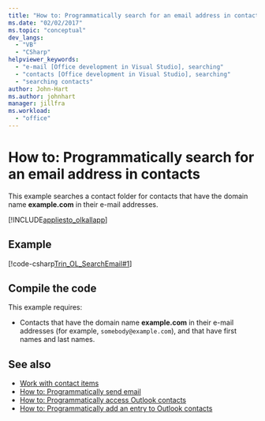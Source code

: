 ```yaml
---
title: "How to: Programmatically search for an email address in contacts"
ms.date: "02/02/2017"
ms.topic: "conceptual"
dev_langs:
  - "VB"
  - "CSharp"
helpviewer_keywords:
  - "e-mail [Office development in Visual Studio], searching"
  - "contacts [Office development in Visual Studio], searching"
  - "searching contacts"
author: John-Hart
ms.author: johnhart
manager: jillfra
ms.workload:
  - "office"
---
```

# How to: Programmatically search for an email address in contacts
  This example searches a contact folder for contacts that have the domain name **example.com** in their e-mail addresses.

 [!INCLUDE[appliesto_olkallapp](../vsto/includes/appliesto-olkallapp-md.md)]

## Example
 [!code-csharp[Trin_OL_SearchEmail#1](../vsto/codesnippet/CSharp/Trin_OL_SearchEmail/thisaddin.cs#1)]

## Compile the code
 This example requires:

-   Contacts that have the domain name **example.com** in their e-mail addresses (for example, `somebody@example.com`), and that have first names and last names.

## See also
- [Work with contact items](../vsto/working-with-contact-items.md)
- [How to: Programmatically send email](../vsto/how-to-programmatically-send-e-mail-programmatically.md)
- [How to: Programmatically access Outlook contacts](../vsto/how-to-programmatically-access-outlook-contacts.md)
- [How to: Programmatically add an entry to Outlook contacts](../vsto/how-to-programmatically-add-an-entry-to-outlook-contacts.md)
